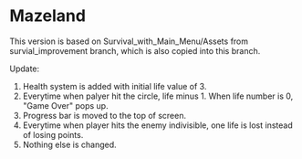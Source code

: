 # Mazeland

This version is based on Survival_with_Main_Menu/Assets from survial_improvement branch, which is also copied into this branch.

Update:
1. Health system is added with initial life value of 3.
2. Everytime when palyer hit the circle, life minus 1. When life number is 0, "Game Over" pops up.
3. Progress bar is moved to the top of screen.
4. Everytime when player hits the enemy indivisible, one life is lost instead of losing points.
5. Nothing else is changed.
